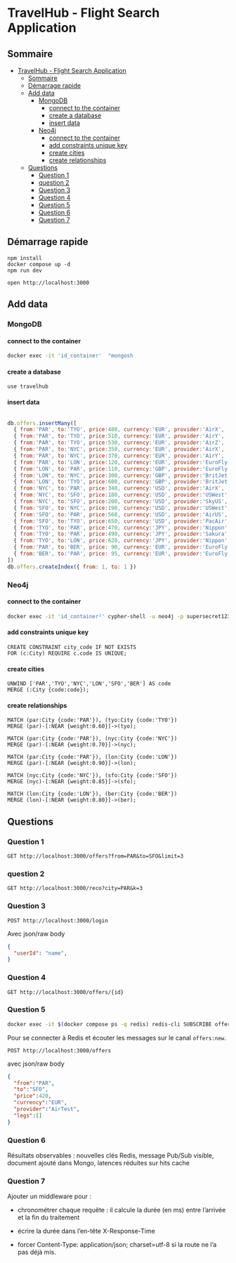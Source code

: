 # TravelHub - Flight Search Application

## Sommaire

- [TravelHub - Flight Search Application](#travelhub---flight-search-application)
  - [Sommaire](#sommaire)
  - [Démarrage rapide](#démarrage-rapide)
  - [Add data](#add-data)
    - [MongoDB](#mongodb)
      - [connect to the container](#connect-to-the-container)
      - [create a database](#create-a-database)
      - [insert data](#insert-data)
    - [Neo4j](#neo4j)
      - [connect to the container](#connect-to-the-container-1)
      - [add constraints unique key](#add-constraints-unique-key)
      - [create cities](#create-cities)
      - [create relationships](#create-relationships)
  - [Questions](#questions)
    - [Question 1](#question-1)
    - [question 2](#question-2)
    - [Question 3](#question-3)
    - [Question 4](#question-4)
    - [Question 5](#question-5)
    - [Question 6](#question-6)
    - [Question 7](#question-7)



## Démarrage rapide

```
npm install
docker compose up -d
npm run dev
```

```
open http://localhost:3000
```


## Add data

### MongoDB

#### connect to the container
```bash
docker exec -it 'id_container'  "mongosh
```

#### create a database

```
use travelhub
```

#### insert data

```javascript 

db.offers.insertMany([
  { from:'PAR', to:'TYO', price:480, currency:'EUR', provider:'AirX',   legs:[] },
  { from:'PAR', to:'TYO', price:510, currency:'EUR', provider:'AirY',   legs:[] },
  { from:'PAR', to:'TYO', price:530, currency:'EUR', provider:'AirZ',   legs:[] },
  { from:'PAR', to:'NYC', price:350, currency:'EUR', provider:'AirX',   legs:[] },
  { from:'PAR', to:'NYC', price:370, currency:'EUR', provider:'AirY',   legs:[] },
  { from:'PAR', to:'LON', price:120, currency:'EUR', provider:'EuroFly',legs:[] },
  { from:'LON', to:'PAR', price:110, currency:'GBP', provider:'EuroFly',legs:[] },
  { from:'LON', to:'NYC', price:300, currency:'GBP', provider:'BritJet',legs:[] },
  { from:'LON', to:'TYO', price:600, currency:'GBP', provider:'BritJet',legs:[] },
  { from:'NYC', to:'PAR', price:340, currency:'USD', provider:'AirX',   legs:[] },
  { from:'NYC', to:'SFO', price:180, currency:'USD', provider:'USWest', legs:[] },
  { from:'NYC', to:'SFO', price:200, currency:'USD', provider:'SkyUS',  legs:[] },
  { from:'SFO', to:'NYC', price:190, currency:'USD', provider:'USWest', legs:[] },
  { from:'SFO', to:'PAR', price:560, currency:'USD', provider:'AirUS',  legs:[] },
  { from:'SFO', to:'TYO', price:650, currency:'USD', provider:'PacAir', legs:[] },
  { from:'TYO', to:'PAR', price:470, currency:'JPY', provider:'Nippon', legs:[] },
  { from:'TYO', to:'PAR', price:490, currency:'JPY', provider:'Sakura', legs:[] },
  { from:'TYO', to:'LON', price:620, currency:'JPY', provider:'Nippon', legs:[] },
  { from:'PAR', to:'BER', price: 90, currency:'EUR', provider:'EuroFly',legs:[] },
  { from:'BER', to:'PAR', price: 95, currency:'EUR', provider:'EuroFly',legs:[] }
])
db.offers.createIndex({ from: 1, to: 1 })
```
### Neo4j

#### connect to the container
```bash
docker exec -it 'id_container²' cypher-shell -u neo4j -p supersecret123
```

#### add constraints unique key

```neo4j
CREATE CONSTRAINT city_code IF NOT EXISTS
FOR (c:City) REQUIRE c.code IS UNIQUE;
```

####  create cities

```neo4j
UNWIND ['PAR','TYO','NYC','LON','SFO','BER'] AS code
MERGE (:City {code:code});
```

#### create relationships

```neo4j
MATCH (par:City {code:'PAR'}), (tyo:City {code:'TYO'})
MERGE (par)-[:NEAR {weight:0.60}]->(tyo);

MATCH (par:City {code:'PAR'}), (nyc:City {code:'NYC'})
MERGE (par)-[:NEAR {weight:0.70}]->(nyc);

MATCH (par:City {code:'PAR'}), (lon:City {code:'LON'})
MERGE (par)-[:NEAR {weight:0.90}]->(lon);

MATCH (nyc:City {code:'NYC'}), (sfo:City {code:'SFO'})
MERGE (nyc)-[:NEAR {weight:0.85}]->(sfo);

MATCH (lon:City {code:'LON'}), (ber:City {code:'BER'})
MERGE (lon)-[:NEAR {weight:0.80}]->(ber);
```



## Questions
### Question 1

```
GET http://localhost:3000/offers?from=PAR&to=SFO&limit=3
```
### question 2
```
GET http://localhost:3000/reco?city=PAR&k=3
```

### Question 3

```
POST http://localhost:3000/login
```

Avec json/raw body
```json
{
  "userId": "name",
}
```

### Question 4

```
GET http://localhost:3000/offers/{id}
```
### Question 5

```bash
docker exec -it $(docker compose ps -q redis) redis-cli SUBSCRIBE offers:new
```

Pour se connecter à Redis et écouter les messages sur le canal `offers:new`.

```
POST http://localhost:3000/offers
```

avec json/raw body

```json
{
  "from":"PAR",
  "to":"SFO",
  "price":420,
  "currency":"EUR",
  "provider":"AirTest",
  "legs":[]
}
```

### Question 6

Résultats observables : nouvelles clés Redis, message Pub/Sub visible, document ajouté dans Mongo, latences réduites sur hits cache


### Question 7

Ajouter un middleware pour :

- chronométrer chaque requête : il calcule la durée (en ms) entre l’arrivée et la fin du traitement

- écrire la durée dans l’en-tête X-Response-Time

- forcer Content-Type: application/json; charset=utf-8 si la route ne l’a pas déjà mis.